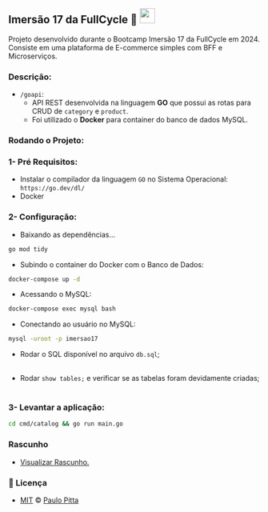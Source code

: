 ## Imersão 17 da FullCycle 🚀 <img src="https://go.dev/images/go-logo-white.svg" width="30" />

Projeto desenvolvido durante o Bootcamp Imersão 17 da FullCycle em 2024. Consiste em uma plataforma de E-commerce simples com BFF e Microserviços.

### Descrição:

- `/goapi`:
    - API REST desenvolvida na linguagem **GO** que possui as rotas para CRUD de `category` e `product`. 
    - Foi utilizado o **Docker** para container do banco de dados MySQL.

### Rodando o Projeto:

### 1- Pré Requisitos:

- Instalar o compilador da linguagem `GO` no Sistema Operacional: `https://go.dev/dl/`
- Docker

### 2- Configuração:

- Baixando as dependências...
```bash
go mod tidy
```

- Subindo o container do Docker com o Banco de Dados:
```bash
docker-compose up -d
```

- Acessando o MySQL:
```bash
docker-compose exec mysql bash
```

- Conectando ao usuário no MySQL:
```cmd
mysql -uroot -p imersao17
```

- Rodar o SQL disponível no arquivo `db.sql`;<br><br>

- Rodar `show tables;` e verificar se as tabelas foram devidamente criadas;<br><br>

### 3- Levantar a aplicação:

```bash
cd cmd/catalog && go run main.go
```

### Rascunho

- [Visualizar Rascunho.](https://github.com/paulopitta97/fullcycle-imersao17/blob/main/goapi/RASCUNHO.md)

### 📝 Licença

- [MIT](https://github.com/paulopitta97/fullcycle-imersao17/blob/master/LICENSE) © [Paulo Pitta](https://github.com/paulopitta97)